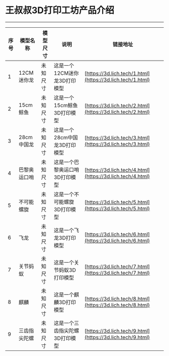 # 王叔叔3D打印工坊产品介绍
----------------------
|序号|模型名称  |模型尺寸|说明  |链接地址|
|----|-------   |-------|--------|----|
|1|12CM迷你龙|未知尺寸|这是一个12CM迷你龙3D打印模型|[https://3d.lich.tech/1.html](https://3d.lich.tech/1.html)|
|2|15cm鲸鱼|未知尺寸|这是一个15cm鲸鱼3D打印模型|[https://3d.lich.tech/2.html](https://3d.lich.tech/2.html)|
|3|28cm中国龙|未知尺寸|这是一个28cm中国龙3D打印模型|[https://3d.lich.tech/3.html](https://3d.lich.tech/3.html)|
|4|巴黎奥运口哨|未知尺寸|这是一个巴黎奥运口哨3D打印模型|[https://3d.lich.tech/4.html](https://3d.lich.tech/4.html)|
|5|不可能螺旋|未知尺寸|这是一个不可能螺旋3D打印模型|[https://3d.lich.tech/5.html](https://3d.lich.tech/5.html)|
|6|飞龙|未知尺寸|这是一个飞龙3D打印模型|[https://3d.lich.tech/6.html](https://3d.lich.tech/6.html)|
|7|关节蚂蚁|未知尺寸|这是一个关节蚂蚁3D打印模型|[https://3d.lich.tech/7.html](https://3d.lich.tech/7.html)|
|8|麒麟|未知尺寸|这是一个麒麟3D打印模型|[https://3d.lich.tech/8.html](https://3d.lich.tech/8.html)|
|9|三齿指尖陀螺|未知尺寸|这是一个三齿指尖陀螺3D打印模型|[https://3d.lich.tech/9.html](https://3d.lich.tech/9.html)|
